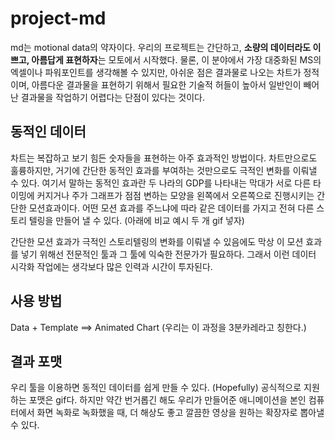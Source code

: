 # project-md

md는 motional data의 약자이다. 우리의 프로젝트는 간단하고, **소량의 데이터라도 이쁘고, 아름답게 표현하자**는 모토에서 시작했다. 물론, 이 분야에서 가장 대중화된 MS의 엑셀이나 파워포인트를 생각해볼 수 있지만, 아쉬운 점은 결과물로 나오는 차트가 정적이며, 아름다운 결과물을 표현하기 위해서 필요한 기술적 허들이 높아서 일반인이 빼어난 결과물을 작업하기 어렵다는 단점이 있다는 것이다.

## 동적인 데이터

차트는 복잡하고 보기 힘든 숫자들을 표현하는 아주 효과적인 방법이다. 차트만으로도 훌륭하지만, 거기에 간단한 동적인 효과를 부여하는 것만으로도 극적인 변화를 이뤄낼 수 있다. 여기서 말하는 동적인 효과란 두 나라의 GDP를 나타내는 막대가 서로 다른 타이밍에 커지거나 주가 그래프가 점점 변하는 모양을 왼쪽에서 오른쪽으로 진행시키는 간단한 모션효과이다. 어떤 모션 효과를 주느냐에 따라 같은 데이터를 가지고 전혀 다른 스토리 텔링을 만들어 낼 수 있다. 
(아래에 비교 예시 두 개 gif 넣자)

간단한 모션 효과가 극적인 스토리텔링의 변화를 이뤄낼 수 있음에도 막상 이 모션 효과를 넣기 위해선 전문적인 툴과 그 툴에 익숙한 전문가가 필요하다. 그래서 이런 데이터 시각화 작업에는 생각보다 많은 인력과 시간이 투자된다.

## 사용 방법

Data + Template ==> Animated Chart 
(우리는 이 과정을 3분카레라고 칭한다.)

## 결과 포맷

우리 툴을 이용하면 동적인 데이터를 쉽게 만들 수 있다. (Hopefully) 공식적으로 지원하는 포맷은 gif다. 하지만 약간 번거롭긴 해도 우리가 만들어준 애니메이션을 본인 컴퓨터에서 화면 녹화로 녹화했을 때, 더 해상도 좋고 깔끔한 영상을 원하는 확장자로 뽑아낼 수 있다. 

## 
